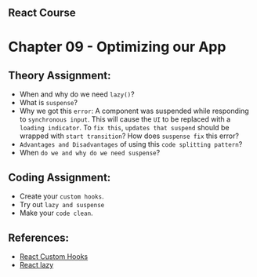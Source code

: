 ## React Course

# Chapter 09 - Optimizing our App

## Theory Assignment:

- When and why do we need `lazy()`?
- What is `suspense`?
- Why we got this `error`: A component was suspended while responding to `synchronous input`. This will cause the `UI` to be replaced with a `loading indicator`. To `fix this`, `updates that suspend` should be wrapped with `start transition`? How does `suspense fix` this error?
- `Advantages and Disadvantages` of using this `code splitting pattern`?
- When `do we and why do we need suspense`?

## Coding Assignment:

- Create your `custom hooks`.
- Try out `lazy and suspense`
- Make your `code clean`.

## References:

- [React Custom Hooks](https://reactjs.org/docs/hooks-custom.html)
- [React lazy](https://beta.reactjs.org/reference/react/lazy)
